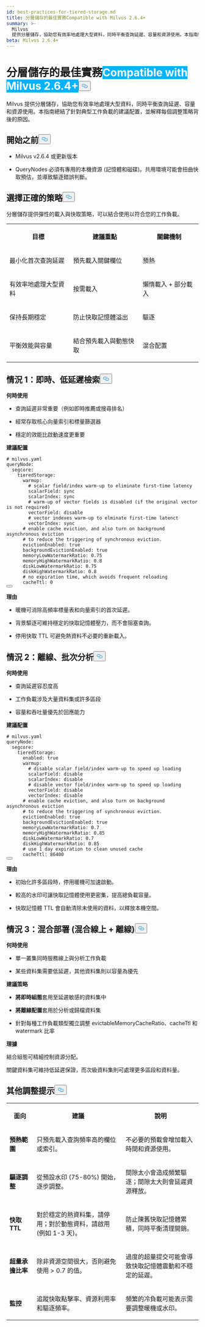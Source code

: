 ```yaml
---
id: best-practices-for-tiered-storage.md
title: 分層儲存的最佳實務Compatible with Milvus 2.6.4+
summary: >-
  Milvus
  提供分層儲存，協助您有效率地處理大型資料，同時平衡查詢延遲、容量和資源使用。本指南總結了針對典型工作負載的建議配置，並解釋每個調整策略背後的原因。
beta: Milvus 2.6.4+
---
```

<h1 id="Best-Practices-for-Tiered-Storage" class="common-anchor-header">分層儲存的最佳實務<span class="beta-tag" style="background-color:rgb(0, 179, 255);color:white" translate="no">Compatible with Milvus 2.6.4+</span><button data-href="#Best-Practices-for-Tiered-Storage" class="anchor-icon" translate="no">
      <svg translate="no"
        aria-hidden="true"
        focusable="false"
        height="20"
        version="1.1"
        viewBox="0 0 16 16"
        width="16"
      >
        <path
          fill="#0092E4"
          fill-rule="evenodd"
          d="M4 9h1v1H4c-1.5 0-3-1.69-3-3.5S2.55 3 4 3h4c1.45 0 3 1.69 3 3.5 0 1.41-.91 2.72-2 3.25V8.59c.58-.45 1-1.27 1-2.09C10 5.22 8.98 4 8 4H4c-.98 0-2 1.22-2 2.5S3 9 4 9zm9-3h-1v1h1c1 0 2 1.22 2 2.5S13.98 12 13 12H9c-.98 0-2-1.22-2-2.5 0-.83.42-1.64 1-2.09V6.25c-1.09.53-2 1.84-2 3.25C6 11.31 7.55 13 9 13h4c1.45 0 3-1.69 3-3.5S14.5 6 13 6z"
        ></path>
      </svg>
    </button></h1><p>Milvus 提供分層儲存，協助您有效率地處理大型資料，同時平衡查詢延遲、容量和資源使用。本指南總結了針對典型工作負載的建議配置，並解釋每個調整策略背後的原因。</p>
<h2 id="Before-you-start" class="common-anchor-header">開始之前<button data-href="#Before-you-start" class="anchor-icon" translate="no">
      <svg translate="no"
        aria-hidden="true"
        focusable="false"
        height="20"
        version="1.1"
        viewBox="0 0 16 16"
        width="16"
      >
        <path
          fill="#0092E4"
          fill-rule="evenodd"
          d="M4 9h1v1H4c-1.5 0-3-1.69-3-3.5S2.55 3 4 3h4c1.45 0 3 1.69 3 3.5 0 1.41-.91 2.72-2 3.25V8.59c.58-.45 1-1.27 1-2.09C10 5.22 8.98 4 8 4H4c-.98 0-2 1.22-2 2.5S3 9 4 9zm9-3h-1v1h1c1 0 2 1.22 2 2.5S13.98 12 13 12H9c-.98 0-2-1.22-2-2.5 0-.83.42-1.64 1-2.09V6.25c-1.09.53-2 1.84-2 3.25C6 11.31 7.55 13 9 13h4c1.45 0 3-1.69 3-3.5S14.5 6 13 6z"
        ></path>
      </svg>
    </button></h2><ul>
<li><p>Milvus v2.6.4 或更新版本</p></li>
<li><p>QueryNodes 必須有專用的本機資源 (記憶體和磁碟)。共用環境可能會扭曲快取預估，並導致驅逐錯誤判斷。</p></li>
</ul>
<h2 id="Choose-the-right-strategy" class="common-anchor-header">選擇正確的策略<button data-href="#Choose-the-right-strategy" class="anchor-icon" translate="no">
      <svg translate="no"
        aria-hidden="true"
        focusable="false"
        height="20"
        version="1.1"
        viewBox="0 0 16 16"
        width="16"
      >
        <path
          fill="#0092E4"
          fill-rule="evenodd"
          d="M4 9h1v1H4c-1.5 0-3-1.69-3-3.5S2.55 3 4 3h4c1.45 0 3 1.69 3 3.5 0 1.41-.91 2.72-2 3.25V8.59c.58-.45 1-1.27 1-2.09C10 5.22 8.98 4 8 4H4c-.98 0-2 1.22-2 2.5S3 9 4 9zm9-3h-1v1h1c1 0 2 1.22 2 2.5S13.98 12 13 12H9c-.98 0-2-1.22-2-2.5 0-.83.42-1.64 1-2.09V6.25c-1.09.53-2 1.84-2 3.25C6 11.31 7.55 13 9 13h4c1.45 0 3-1.69 3-3.5S14.5 6 13 6z"
        ></path>
      </svg>
    </button></h2><p>分層儲存提供彈性的載入與快取策略，可以結合使用以符合您的工作負載。</p>
<table>
   <tr>
     <th><p>目標</p></th>
     <th><p>建議重點</p></th>
     <th><p>關鍵機制</p></th>
   </tr>
   <tr>
     <td><p>最小化首次查詢延遲</p></td>
     <td><p>預先載入關鍵欄位</p></td>
     <td><p>預熱</p></td>
   </tr>
   <tr>
     <td><p>有效率地處理大型資料</p></td>
     <td><p>按需載入</p></td>
     <td><p>懶惰載入 + 部分載入</p></td>
   </tr>
   <tr>
     <td><p>保持長期穩定</p></td>
     <td><p>防止快取記憶體溢出</p></td>
     <td><p>驅逐</p></td>
   </tr>
   <tr>
     <td><p>平衡效能與容量</p></td>
     <td><p>結合預先載入與動態快取</p></td>
     <td><p>混合配置</p></td>
   </tr>
</table>
<h2 id="Scenario-1-real-time-low-latency-retrieval" class="common-anchor-header">情況 1：即時、低延遲檢索<button data-href="#Scenario-1-real-time-low-latency-retrieval" class="anchor-icon" translate="no">
      <svg translate="no"
        aria-hidden="true"
        focusable="false"
        height="20"
        version="1.1"
        viewBox="0 0 16 16"
        width="16"
      >
        <path
          fill="#0092E4"
          fill-rule="evenodd"
          d="M4 9h1v1H4c-1.5 0-3-1.69-3-3.5S2.55 3 4 3h4c1.45 0 3 1.69 3 3.5 0 1.41-.91 2.72-2 3.25V8.59c.58-.45 1-1.27 1-2.09C10 5.22 8.98 4 8 4H4c-.98 0-2 1.22-2 2.5S3 9 4 9zm9-3h-1v1h1c1 0 2 1.22 2 2.5S13.98 12 13 12H9c-.98 0-2-1.22-2-2.5 0-.83.42-1.64 1-2.09V6.25c-1.09.53-2 1.84-2 3.25C6 11.31 7.55 13 9 13h4c1.45 0 3-1.69 3-3.5S14.5 6 13 6z"
        ></path>
      </svg>
    </button></h2><p><strong>何時使用</strong></p>
<ul>
<li><p>查詢延遲非常重要（例如即時推薦或搜尋排名）</p></li>
<li><p>經常存取核心向量索引和標量篩選器</p></li>
<li><p>穩定的效能比啟動速度更重要</p></li>
</ul>
<p><strong>建議配置</strong></p>
<pre><code translate="no" class="language-yaml"><span class="hljs-comment"># milvus.yaml</span>
<span class="hljs-attr">queryNode:</span>
  <span class="hljs-attr">segcore:</span>
    <span class="hljs-attr">tieredStorage:</span>
      <span class="hljs-attr">warmup:</span>
        <span class="hljs-comment"># scalar field/index warm-up to eliminate first-time latency</span>
        <span class="hljs-attr">scalarField:</span> <span class="hljs-string">sync</span>
        <span class="hljs-attr">scalarIndex:</span> <span class="hljs-string">sync</span>
        <span class="hljs-comment"># warm-up of vector fields is disabled (if the original vector is not required)</span>
        <span class="hljs-attr">vectorField:</span> <span class="hljs-string">disable</span>
        <span class="hljs-comment"># vector indexes warm-up to elminate first-time latenct</span>
        <span class="hljs-attr">vectorIndex:</span> <span class="hljs-string">sync</span>
      <span class="hljs-comment"># enable cache eviction, and also turn on background asynchronous eviction</span>
      <span class="hljs-comment"># to reduce the triggering of synchronous eviction.</span>
      <span class="hljs-attr">evictionEnabled:</span> <span class="hljs-literal">true</span>
      <span class="hljs-attr">backgroundEvictionEnabled:</span> <span class="hljs-literal">true</span>
      <span class="hljs-attr">memoryLowWatermarkRatio:</span> <span class="hljs-number">0.75</span>
      <span class="hljs-attr">memoryHighWatermarkRatio:</span> <span class="hljs-number">0.8</span>
      <span class="hljs-attr">diskLowWatermarkRatio:</span> <span class="hljs-number">0.75</span>
      <span class="hljs-attr">diskHighWatermarkRatio:</span> <span class="hljs-number">0.8</span>
      <span class="hljs-comment"># no expiration time, which avoids frequent reloading</span>
      <span class="hljs-attr">cacheTtl:</span> <span class="hljs-number">0</span>
<button class="copy-code-btn"></button></code></pre>
<p><strong>理由</strong></p>
<ul>
<li><p>暖機可消除高頻率標量表和向量索引的首次延遲。</p></li>
<li><p>背景驅逐可維持穩定的快取記憶體壓力，而不會阻塞查詢。</p></li>
<li><p>停用快取 TTL 可避免熱資料不必要的重新載入。</p></li>
</ul>
<h2 id="Scenario-2-offline-batch-analysis" class="common-anchor-header">情況 2：離線、批次分析<button data-href="#Scenario-2-offline-batch-analysis" class="anchor-icon" translate="no">
      <svg translate="no"
        aria-hidden="true"
        focusable="false"
        height="20"
        version="1.1"
        viewBox="0 0 16 16"
        width="16"
      >
        <path
          fill="#0092E4"
          fill-rule="evenodd"
          d="M4 9h1v1H4c-1.5 0-3-1.69-3-3.5S2.55 3 4 3h4c1.45 0 3 1.69 3 3.5 0 1.41-.91 2.72-2 3.25V8.59c.58-.45 1-1.27 1-2.09C10 5.22 8.98 4 8 4H4c-.98 0-2 1.22-2 2.5S3 9 4 9zm9-3h-1v1h1c1 0 2 1.22 2 2.5S13.98 12 13 12H9c-.98 0-2-1.22-2-2.5 0-.83.42-1.64 1-2.09V6.25c-1.09.53-2 1.84-2 3.25C6 11.31 7.55 13 9 13h4c1.45 0 3-1.69 3-3.5S14.5 6 13 6z"
        ></path>
      </svg>
    </button></h2><p><strong>何時使用</strong></p>
<ul>
<li><p>查詢延遲容忍度高</p></li>
<li><p>工作負載涉及大量資料集或許多區段</p></li>
<li><p>容量和吞吐量優先於回應能力</p></li>
</ul>
<p><strong>建議配置</strong></p>
<pre><code translate="no" class="language-yaml"><span class="hljs-comment"># milvus.yaml</span>
<span class="hljs-attr">queryNode:</span>
  <span class="hljs-attr">segcore:</span>
    <span class="hljs-attr">tieredStorage:</span>
      <span class="hljs-attr">enabled:</span> <span class="hljs-literal">true</span>
      <span class="hljs-attr">warmup:</span>
        <span class="hljs-comment"># disable scalar field/index warm-up to speed up loading</span>
        <span class="hljs-attr">scalarField:</span> <span class="hljs-string">disable</span>
        <span class="hljs-attr">scalarIndex:</span> <span class="hljs-string">disable</span>
        <span class="hljs-comment"># disable vector field/index warm-up to speed up loading</span>
        <span class="hljs-attr">vectorField:</span> <span class="hljs-string">disable</span>
        <span class="hljs-attr">vectorIndex:</span> <span class="hljs-string">disable</span>
      <span class="hljs-comment"># enable cache eviction, and also turn on background asynchronous eviction</span>
      <span class="hljs-comment"># to reduce the triggering of synchronous eviction.</span>
      <span class="hljs-attr">evictionEnabled:</span> <span class="hljs-literal">true</span>
      <span class="hljs-attr">backgroundEvictionEnabled:</span> <span class="hljs-literal">true</span>
      <span class="hljs-attr">memoryLowWatermarkRatio:</span> <span class="hljs-number">0.7</span>
      <span class="hljs-attr">memoryHighWatermarkRatio:</span> <span class="hljs-number">0.85</span>
      <span class="hljs-attr">diskLowWatermarkRatio:</span> <span class="hljs-number">0.7</span>
      <span class="hljs-attr">diskHighWatermarkRatio:</span> <span class="hljs-number">0.85</span>
      <span class="hljs-comment"># use 1 day expiration to clean unused cache</span>
      <span class="hljs-attr">cacheTtl:</span> <span class="hljs-number">86400</span>
<button class="copy-code-btn"></button></code></pre>
<p><strong>理由</strong></p>
<ul>
<li><p>初始化許多區段時，停用暖機可加速啟動。</p></li>
<li><p>較高的水印可讓快取記憶體使用更密集，提高總負載容量。</p></li>
<li><p>快取記憶體 TTL 會自動清除未使用的資料，以釋放本機空間。</p></li>
</ul>
<h2 id="Scenario-3-hybrid-deployment-mixed-online-+-offline" class="common-anchor-header">情況 3：混合部署 (混合線上 + 離線)<button data-href="#Scenario-3-hybrid-deployment-mixed-online-+-offline" class="anchor-icon" translate="no">
      <svg translate="no"
        aria-hidden="true"
        focusable="false"
        height="20"
        version="1.1"
        viewBox="0 0 16 16"
        width="16"
      >
        <path
          fill="#0092E4"
          fill-rule="evenodd"
          d="M4 9h1v1H4c-1.5 0-3-1.69-3-3.5S2.55 3 4 3h4c1.45 0 3 1.69 3 3.5 0 1.41-.91 2.72-2 3.25V8.59c.58-.45 1-1.27 1-2.09C10 5.22 8.98 4 8 4H4c-.98 0-2 1.22-2 2.5S3 9 4 9zm9-3h-1v1h1c1 0 2 1.22 2 2.5S13.98 12 13 12H9c-.98 0-2-1.22-2-2.5 0-.83.42-1.64 1-2.09V6.25c-1.09.53-2 1.84-2 3.25C6 11.31 7.55 13 9 13h4c1.45 0 3-1.69 3-3.5S14.5 6 13 6z"
        ></path>
      </svg>
    </button></h2><p><strong>何時使用</strong></p>
<ul>
<li><p>單一叢集同時服務線上與分析工作負載</p></li>
<li><p>某些資料集需要低延遲，其他資料集則以容量為優先</p></li>
</ul>
<p><strong>建議策略</strong></p>
<ul>
<li><p><strong>將即時組態</strong>套用至延遲敏感的資料集中</p></li>
<li><p><strong>將離線配置</strong>套用於分析或歸檔資料集</p></li>
<li><p>針對每種工作負載類型獨立調整 evictableMemoryCacheRatio、cacheTtl 和 watermark 比率</p></li>
</ul>
<p><strong>理據</strong></p>
<p>結合組態可精細控制資源分配。</p>
<p>關鍵資料集可維持低延遲保證，而次級資料集則可處理更多區段和資料量。</p>
<h2 id="Additional-tuning-tips" class="common-anchor-header">其他調整提示<button data-href="#Additional-tuning-tips" class="anchor-icon" translate="no">
      <svg translate="no"
        aria-hidden="true"
        focusable="false"
        height="20"
        version="1.1"
        viewBox="0 0 16 16"
        width="16"
      >
        <path
          fill="#0092E4"
          fill-rule="evenodd"
          d="M4 9h1v1H4c-1.5 0-3-1.69-3-3.5S2.55 3 4 3h4c1.45 0 3 1.69 3 3.5 0 1.41-.91 2.72-2 3.25V8.59c.58-.45 1-1.27 1-2.09C10 5.22 8.98 4 8 4H4c-.98 0-2 1.22-2 2.5S3 9 4 9zm9-3h-1v1h1c1 0 2 1.22 2 2.5S13.98 12 13 12H9c-.98 0-2-1.22-2-2.5 0-.83.42-1.64 1-2.09V6.25c-1.09.53-2 1.84-2 3.25C6 11.31 7.55 13 9 13h4c1.45 0 3-1.69 3-3.5S14.5 6 13 6z"
        ></path>
      </svg>
    </button></h2><table>
   <tr>
     <th><p>面向</p></th>
     <th><p>建議</p></th>
     <th><p>說明</p></th>
   </tr>
   <tr>
     <td><p><strong>預熱範圍</strong></p></td>
     <td><p>只預先載入查詢頻率高的欄位或索引。</p></td>
     <td><p>不必要的預載會增加載入時間和資源使用。</p></td>
   </tr>
   <tr>
     <td><p><strong>驅逐調整</strong></p></td>
     <td><p>從預設水印 (75-80%) 開始，逐步調整。</p></td>
     <td><p>間隙太小會造成頻繁驅逐；間隙太大則會延遲資源釋放。</p></td>
   </tr>
   <tr>
     <td><p><strong>快取 TTL</strong></p></td>
     <td><p>對於穩定的熱資料集，請停用；對於動態資料，請啟用 (例如 1-3 天)。</p></td>
     <td><p>防止陳舊快取記憶體累積，同時平衡清理開銷。</p></td>
   </tr>
   <tr>
     <td><p><strong>超量承擔比率</strong></p></td>
     <td><p>除非資源空間很大，否則避免使用 &gt; 0.7 的值。</p></td>
     <td><p>過度的超量提交可能會導致快取記憶體震動和不穩定的延遲。</p></td>
   </tr>
   <tr>
     <td><p><strong>監控</strong></p></td>
     <td><p>追蹤快取點擊率、資源利用率和驅逐頻率。</p></td>
     <td><p>頻繁的冷負載可能表示需要調整暖機或水印。</p></td>
   </tr>
</table>

